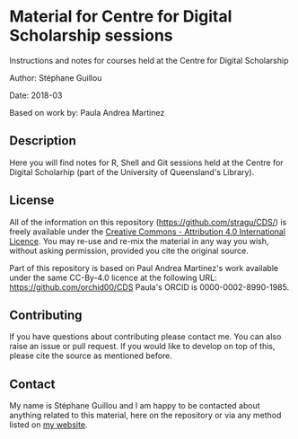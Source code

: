 # Material for Centre for Digital Scholarship sessions

Instructions and notes for courses held at the Centre for Digital Scholarship

Author: Stéphane Guillou

Date: 2018-03

Based on work by: Paula Andrea Martinez

## Description

Here you will find notes for R, Shell and Git sessions held at the Centre for Digital Scholarhip (part of the University of Queensland's Library).

## License

All of the information on this repository (https://github.com/stragu/CDS/) is freely available under the [Creative Commons - Attribution 4.0 International Licence](https://creativecommons.org/licenses/by/4.0/). You may re-use and re-mix the material in any way you wish, without asking permission, provided you cite the original source.

Part of this repository is based on Paul Andrea Martinez's work available under the same CC-By-4.0 licence at the following URL: https://github.com/orchid00/CDS
Paula's ORCID is 0000-0002-8990-1985.

## Contributing

If you have questions about contributing please contact me. You can also raise an issue or pull request. If you would like to develop on top of this, please cite the source as mentioned before.

## Contact
 
My name is Stéphane Guillou and I am happy to be contacted about anything related to this material, here on the repository or via any method listed on [my website](https://stragu.github.io/contact/).